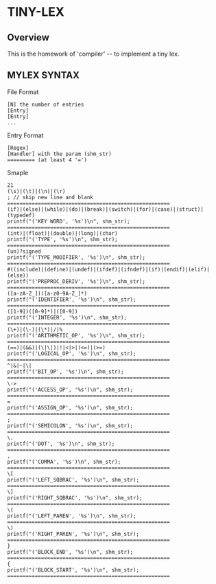 TINY-LEX
========

Overview
--------

This is the homework of 'compiler' -- to implement a tiny lex.

MYLEX SYNTAX
------------

File Format

    [N] the number of entries
    [Entry]
    [Entry]
    ...

Entry Format

    [Regex]
    [Handler] with the param (shm_str)
    ========= (at least 4 '=')

Smaple

    21
    (\s)|(\t)|(\n)|(\r)
    ; // skip new line and blank
    =====================================================
    (if)|(else)|(while)|(do)|(break)|(switch)|(for)|(case)|(struct)|(typedef)
    printf("('KEY WORD', '%s')\n", shm_str);
    =====================================================
    (int)|(float)|(double)|(long)|(char)
    printf("('TYPE', '%s')\n", shm_str);
    =====================================================
    (un)?signed
    printf("('TYPE_MODIFIER', '%s')\n", shm_str);
    =====================================================
    #((include)|(define)|(undef)|(ifdef)|(ifndef)|(if)|(endif)|(elif)|(else))
    printf("('PREPROC_DERIV', '%s')\n", shm_str);
    =====================================================
    ([a-zA-Z_])([a-z0-9A-Z_]*)
    printf("('IDENTIFIER', '%s')\n", shm_str);
    =====================================================
    ([1-9])([0-9]*)|([0-9])
    printf("('INTEGER', '%s')\n", shm_str);
    =====================================================
    (\+)|(\-)|(\*)|/|%
    printf("('ARITHMETIC_OP', '%s')\n", shm_str);
    =====================================================
    (==)|(&&)|(\|\|)|!|<|>|(<=)|(>=)
    printf("('LOGICAL_OP', '%s')\n", shm_str);
    =====================================================
    ^|&|~|\|
    printf("('BIT_OP', '%s')\n", shm_str);
    =====================================================
    \->
    printf("('ACCESS_OP', '%s')\n", shm_str);
    =====================================================
    =
    printf("('ASSIGN_OP', '%s')\n", shm_str);
    =====================================================
    ;
    printf("('SEMICOLON', '%s')\n", shm_str);
    =====================================================
    \.
    printf("('DOT', '%s')\n", shm_str);
    =====================================================
    ,
    printf("('COMMA', '%s')\n", shm_str);
    =====================================================
    \[
    printf("('LEFT_SQBRAC', '%s')\n", shm_str);
    =====================================================
    \]
    printf("('RIGHT_SQBRAC', '%s')\n", shm_str);
    =====================================================
    \(
    printf("('LEFT_PAREN', '%s')\n", shm_str);
    =====================================================
    \)
    printf("('RIGHT_PAREN', '%s')\n", shm_str);
    =====================================================
    }
    printf("('BLOCK_END', '%s')\n", shm_str);
    =====================================================
    {
    printf("('BLOCK_START', '%s')\n", shm_str);
    =====================================================
